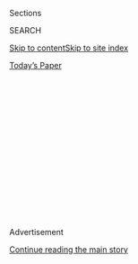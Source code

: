 <div id="app">

<div>

<div>

<div>

<div class="NYTAppHideMasthead css-1q2w90k e1suatyy0">

<div class="section css-ui9rw0 e1suatyy2">

<div class="css-eph4ug er09x8g0">

<div class="css-6n7j50">

</div>

<span class="css-1dv1kvn">Sections</span>

<div class="css-10488qs">

<span class="css-1dv1kvn">SEARCH</span>

</div>

[Skip to content](#site-content)[Skip to site
index](#site-index)

</div>

<div class="css-10698na e1huz5gh0">

</div>

</div>

<div id="masthead-bar-one" class="section hasLinks css-15hmgas e1csuq9d3">

<div class="css-uqyvli e1csuq9d0">

</div>

<div class="css-1uqjmks e1csuq9d1">

</div>

<div class="css-9e9ivx">

[](https://myaccount.nytimes.com/auth/login?response_type=cookie&client_id=vi)

</div>

<div class="css-1bvtpon e1csuq9d2">

[Today’s
Paper](https://www.nytimes.com/section/todayspaper)

</div>

</div>

</div>

</div>

<div data-aria-hidden="false">

<div id="site-content" data-role="main">

<div>

<div class="css-1aor85t" style="opacity:0.000000001;z-index:-1;visibility:hidden">

<div class="css-1hqnpie">

<div class="css-epjblv">

<span class="css-17xtcya">[Opinion](/section/opinion)</span><span class="css-x15j1o">|</span><span class="css-fwqvlz">I’m
a Judge. Here’s How Surveillance Is Challenging Our Legal
System.</span>

</div>

<div class="css-k008qs">

<div class="css-1iwv8en">

<span class="css-18z7m18"></span>

<div>

</div>

</div>

<span class="css-1n6z4y">https://nyti.ms/2XeHFoq</span>

<div class="css-1705lsu">

<div class="css-4xjgmj">

<div class="css-4skfbu" data-role="toolbar" data-aria-label="Social Media Share buttons, Save button, and Comments Panel with current comment count" data-testid="share-tools">

  - 
  - 
  - 
  - 
    
    <div class="css-6n7j50">
    
    </div>

  - 
  - 

</div>

</div>

</div>

</div>

</div>

</div>

<div id="NYT_TOP_BANNER_REGION" class="css-13pd83m">

</div>

<div id="top-wrapper" class="css-1sy8kpn">

<div id="top-slug" class="css-l9onyx">

Advertisement

</div>

[Continue reading the main
story](#after-top)

<div class="ad top-wrapper" style="text-align:center;height:100%;display:block;min-height:250px">

<div id="top" class="place-ad" data-position="top" data-size-key="top">

</div>

</div>

<div id="after-top">

</div>

</div>

<div>

<div class="css-v5btjw etb61u70">

<div class="css-v05ibm etb61u71">

[Opinion](/section/opinion)

</div>

</div>

<div id="sponsor-wrapper" class="css-1hyfx7x">

<div id="sponsor-slug" class="css-19vbshk">

Supported by

</div>

[Continue reading the main
story](#after-sponsor)

<div id="sponsor" class="ad sponsor-wrapper" style="text-align:center;height:100%;display:block">

</div>

<div id="after-sponsor">

</div>

</div>

<div class="css-186x18t">

</div>

<div class="css-1vkm6nb ehdk2mb0">

# I’m a Judge. Here’s How Surveillance Is Challenging Our Legal System.

</div>

Prosecutors have stepped into the void left by Congress’s failure to say
how far the police can go in using investigative technology.

<div class="css-18e8msd">

<div class="css-vp77d3 epjyd6m0">

<div class="css-1baulvz">

By <span class="css-1baulvz last-byline" itemprop="name">James
Orenstein</span>

<div class="css-8atqhb">

Mr. Orenstein is a federal magistrate judge.

</div>

</div>

</div>

  - June 13,
    2019

  - 
    
    <div class="css-4xjgmj">
    
    <div class="css-d8bdto" data-role="toolbar" data-aria-label="Social Media Share buttons, Save button, and Comments Panel with current comment count" data-testid="share-tools">
    
      - 
      - 
      - 
      - 
        
        <div class="css-6n7j50">
        
        </div>
    
      - 
      - 
    
    </div>
    
    </div>

</div>

<div class="css-79elbk" data-testid="photoviewer-wrapper">

<div class="css-z3e15g" data-testid="photoviewer-wrapper-hidden">

</div>

<div class="css-1a48zt4 ehw59r15" data-testid="photoviewer-children">

![<span class="css-cnj6d5 e1z0qqy90" itemprop="copyrightHolder"><span class="css-1ly73wi e1tej78p0">Credit...</span><span><span>Niv
Bavarsky</span></span></span>](https://static01.nyt.com/images/2019/06/13/opinion/13orenstein/e13bb5907ae042d49fbf657ae600c5f8-articleLarge.jpg?quality=75&auto=webp&disable=upscale)

</div>

</div>

</div>

<div class="section meteredContent css-1r7ky0e" name="articleBody" itemprop="articleBody">

<div class="css-1fanzo5 StoryBodyCompanionColumn">

<div class="css-53u6y8">

On most weekdays in the federal courthouse in Brooklyn, prosecutors will
ask the magistrate judge on duty to issue lots of sealed orders
authorizing them to use all sorts of investigative technologies or
requiring technology companies to keep tech-based searches secret.

But that typically won’t happen when I’m the judge on duty. When it’s my
turn, the docket gets awfully quiet as prosecutors wait for another
judge. That’s not because the prosecutors or other judges are doing
something they shouldn’t. It’s because prosecutors think they’ll stand a
better chance of getting what they want from another judge. This waiting
game is a symptom of how new surveillance technologies are challenging a
legal system that hasn’t figured out how to handle them. (The views here
are my own, not those of the federal courts.)

Congress is way behind in determining how far the police can go in using
technology to invade people’s privacy, and many of the legal disputes
arising from this collision have not reached the Supreme Court. For the
public, as a practical matter, the rules of the road are being decided
by prosecutors. Your privacy is not their highest priority.

Here’s an example. Last summer, the Supreme Court decided in [Carpenter
v. United
States](https://supreme.justia.com/cases/federal/us/585/16-402/) that
when the police want to get records of a mobile phone’s prior locations
over extended periods — basically, to track a suspect’s whereabouts at
every moment over weeks or months in the past — the Constitution
requires them to persuade a judge to issue a warrant based on probable
cause. But for several years before that, savvy prosecutors were able to
proceed without a warrant by seeking out judges they thought would rule
their way. This tactic helped delay the legal question from reaching the
Supreme Court for years.

</div>

</div>

<div class="css-1fanzo5 StoryBodyCompanionColumn">

<div class="css-53u6y8">

The precise issue in Carpenter is now settled law nationwide, but there
are plenty of other questions that remain up in the air. In what
circumstances can the police use [genetic
genealogy](https://www.nytimes.com/2019/06/11/opinion/police-dna-warrant.html?action=click&module=Opinion&pgtype=Homepage)
to identify suspects? Can authorities compel companies to decrypt
devices or use malware to overcome data anonymization used to protect
privacy? The judiciary has yet to resolve these and other questions that
we can anticipate now; more exotic controversies undoubtedly await.

Unlike traditional court cases, in which there are two parties and the
loser can always seek a higher court’s review, requests to use
investigative technologies are one-sided. The prosecutor presents her
arguments and evidence with no one to respond. That’s already an edge,
but that advantage increases for a couple of reasons.

First, the person whose privacy is at stake doesn’t even know about the
surveillance order until much later, if ever, because such orders are
usually secret. If that person is charged and later learns about it,
there are reasons no effective challenge to the order’s legality will be
possible, including the “good faith” doctrine — which allows prosecutors
to use evidence if it was obtained in good-faith reliance on a
magistrate’s order — and the many pressures imposed on defendants that
result in well over 95 percent of them pleading guilty without testing
the evidence against them. Second, federal prosecutors go to judges they
expect to rule their way. If a judge denies the request, it’s up to the
prosecutor to appeal to an appellate court, whose ruling would become
law in the several states in its judicial circuit.

So, for example, when a district judge upheld my 2010 decision that
historical location tracking requires a warrant, prosecutors decided not
to appeal. They just took their surveillance requests to other judges.
In contrast, when a colleague in Texas [ruled
similarly](https://www.eff.org/cases/fifth-circuit-cell-phone-tracking-case)
on location tracking, prosecutors there apparently liked their chances
of winning a reversal and mounted a successful appeal. The result: The
law was set in Texas as well as in Mississippi and Louisiana, the other
states in that judicial circuit, allowing prosecutors to get the
information without a warrant, while in New York, the law remained
unsettled.

</div>

</div>

<div class="css-1fanzo5 StoryBodyCompanionColumn">

<div class="css-53u6y8">

</div>

</div>

<div style="max-width:100%;margin:0 auto">

<div class="css-17dprlf" data-id="100000006451534" data-slug="privacy-mid-nav-module" style="max-width:1050px">

</div>

</div>

<div class="css-1fanzo5 StoryBodyCompanionColumn">

<div class="css-53u6y8">

Although I grant requests from prosecutors far more often than I deny
them, I’ve written several opinions disagreeing with them on the use of
investigative technology. As a former prosecutor, I understand their
preference that other judges consider requests on surveillance
technologies. My goal in deciding these issues (and the goal of some
like-minded colleagues) is not to say no to the government but to ask
the right question. It’s not enough to search laws written before modern
technology and find one that comes closest to fitting today’s facts. The
question is whether any law allows a judge to issue the order the
government wants. If no such law exists, society needs to make
deliberate choices about how best to balance the promise of more
efficient investigative technologies against the risks to personal
liberty.

Those decisions are best made in Congress, but if Congress fails to do
so, judges should at least hear opposing views and give a public account
of the reasoning behind their decision. These choices should not be left
to the secret deliberation of a judge, handpicked by prosecutors, who
sits on the lowest tier of the judiciary.

And ultimately, that’s the problem: A Congress that has failed to keep
pace with the times, not prosecutors aggressively using new
technological tools. Congress has not enacted any thorough updates of
the [digital privacy
laws](https://www.brookings.edu/blog/techtank/2019/01/07/will-this-new-congress-be-the-one-to-pass-data-privacy-legislation/)
that govern law enforcement investigations since the early days of the
internet — long before we entrusted virtually every bit of information
about our lives to our electronic devices and to the cloud. (That’s why
the Justice Department relied on a law written in 1789 when it tried to
force Apple to help search an iPhone by disabling the device’s password
protection. I ruled against the government in that case.)

It is impossible to measure the cost in privacy losses and years spent
behind bars suffered by people who could have successfully raised the
issue decided in the Carpenter case if it hadn’t taken so many years to
reach the Supreme Court. It is likewise impossible to know how many
investigations and prosecutions have been stymied because prosecutors
lacked clear rules and could not take the risk that a particular
investigative technology could undermine an important case.

If Congress won’t write laws for this century’s technology, courts must
craft rules that ensure a fair and orderly review of new investigative
methods. For example, the Foreign Intelligence Surveillance Court (which
also confronts the tension between effective investigations and privacy)
has a system for bringing in
[independent](https://www.lawfareblog.com/amici-curiae-fisc-announced)[lawyers](https://www.lawfareblog.com/amici-curiae-fisc-announced)
called “amici curiae” to argue novel or significant legal issues that
occasionally arise when the government asks for technology-based
surveillance orders. Those amici can argue in favor of the target’s
presumed privacy interests but don’t represent him and can’t give him
information about the investigation.

Magistrate judges occasionally do the same on an ad hoc basis, but in
those cases the amici don’t have the same access to information as is
allowed in the surveillance court, and, like
the<span class="css-8l6xbc evw5hdy0"> </span>amici there, they can’t
appeal a lower-court ruling. Giving these independent lawyers the
information they need to argue about the legality of novel law
enforcement requests, as well as the right to appeal, would at least
provide for a more balanced assessment of new surveillance technologies
and a quicker way for questions about them to be decided on a national
basis.

I don’t presume that any of my rulings have struck the right policy
balance between law enforcement and personal privacy. That’s not even a
question a judge like me should try to answer. But as the pace of
technological advancement increases, the need becomes more urgent for
society to balance those interests in a coherent, fair and democratic
way.

James Orenstein is a United States magistrate judge in the Eastern
District of New York.

*Like other media companies, The Times collects data on its visitors
when they read stories like this one. For more detail please see* [*our
privacy
policy*](https://help.nytimes.com/hc/en-us/articles/115014892108-Privacy-policy?module=inline)
*and* [*our publisher's
description*](https://www.nytimes.com/2019/04/10/opinion/sulzberger-new-york-times-privacy.html?rref=collection%2Fspotlightcollection%2Fprivacy-project-does-privacy-matter&action=click&contentCollection=opinion&region=stream&module=stream_unit&version=latest&contentPlacement=8&pgtype=collection)
*of The Times's practices and continued steps to increase transparency
and protections.*

*Follow* [*@privacyproject*](https://twitter.com/privacyproject) *on
Twitter and The New York Times Opinion Section on*
[*Facebook*](https://www.facebook.com/nytopinion)
*and*[*Instagram*](https://www.instagram.com/nytopinion/)*.*

</div>

</div>

<div style="max-width:100%;margin:0 auto">

<div class="css-17dprlf" data-id="100000006450604" data-slug="privacy-collection" style="max-width:2000px">

</div>

</div>

<div id="privacy-glossary-embed" class="section interactive-content interactive-size-scoop css-bvtwvj" data-id="100000006427375">

## glossary replacer

<div class="css-17ih8de interactive-body" data-sourceid="100000006427375">

</div>

</div>

</div>

<div>

</div>

<div>

</div>

<div>

</div>

<div>

<div id="bottom-wrapper" class="css-1ede5it">

<div id="bottom-slug" class="css-l9onyx">

Advertisement

</div>

[Continue reading the main
story](#after-bottom)

<div id="bottom" class="ad bottom-wrapper" style="text-align:center;height:100%;display:block;min-height:90px">

</div>

<div id="after-bottom">

</div>

</div>

</div>

</div>

</div>

## Site Index

<div>

</div>

## Site Information Navigation

  - [© <span>2020</span> <span>The New York Times
    Company</span>](https://help.nytimes.com/hc/en-us/articles/115014792127-Copyright-notice)

<!-- end list -->

  - [NYTCo](https://www.nytco.com/)
  - [Contact
    Us](https://help.nytimes.com/hc/en-us/articles/115015385887-Contact-Us)
  - [Work with us](https://www.nytco.com/careers/)
  - [Advertise](https://nytmediakit.com/)
  - [T Brand Studio](http://www.tbrandstudio.com/)
  - [Your Ad
    Choices](https://www.nytimes.com/privacy/cookie-policy#how-do-i-manage-trackers)
  - [Privacy](https://www.nytimes.com/privacy)
  - [Terms of
    Service](https://help.nytimes.com/hc/en-us/articles/115014893428-Terms-of-service)
  - [Terms of
    Sale](https://help.nytimes.com/hc/en-us/articles/115014893968-Terms-of-sale)
  - [Site
    Map](https://spiderbites.nytimes.com)
  - [Help](https://help.nytimes.com/hc/en-us)
  - [Subscriptions](https://www.nytimes.com/subscription?campaignId=37WXW)

</div>

</div>

</div>

</div>
